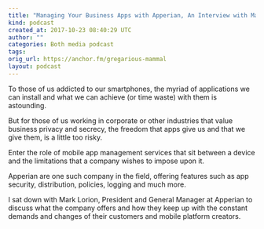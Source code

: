 ```yaml
---
title: "Managing Your Business Apps with Apperian, An Interview with Mark Lorion"
kind: podcast
created_at: 2017-10-23 08:40:29 UTC
author: ""
categories: Both media podcast
tags: 
orig_url: https://anchor.fm/gregarious-mammal
layout: podcast
---
```

To those of us addicted to our smartphones, the myriad of applications we can install and what we can achieve (or time waste) with them is astounding.

But for those of us working in corporate or other industries that value business privacy and secrecy, the freedom that apps give us and that we give them, is a little too risky.

Enter the role of mobile app management services that sit between a device and the limitations that a company wishes to impose upon it.

Apperian are one such company in the field, offering features such as app security, distribution, policies, logging and much more.

I sat down with Mark Lorion, President and General Manager at Apperian to discuss what the company offers and how they keep up with the constant demands and changes of their customers and mobile platform creators.